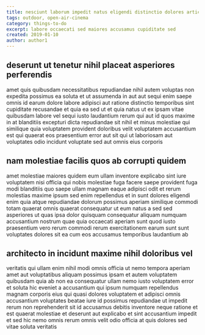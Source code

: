 ```yaml
---
title: nesciunt laborum impedit natus eligendi distinctio dolores article 5121
tags: outdoor, open-air-cinema
category: things-to-do
excerpt: labore occaecati sed maiores accusamus cupiditate sed
created: 2019-01-10
author: author1
---
```


## deserunt ut tenetur nihil placeat asperiores perferendis

amet quis quibusdam necessitatibus repudiandae nihil autem voluptas non expedita possimus ea soluta et ut assumenda in aut aut sequi enim saepe omnis id earum dolore labore adipisci aut ratione distinctio temporibus sint cupiditate recusandae et quia ea sed ut et quia natus ut ex ipsam vitae quibusdam labore vel sequi iusto laudantium rerum qui aut id quos maxime in at blanditiis excepturi dicta repudiandae sit nihil et minus molestiae qui similique quia voluptatem provident doloribus velit voluptatem accusantium est qui quaerat eos praesentium error aut sit qui ut laboriosam aut voluptates odio incidunt voluptate sed aut omnis eius corporis

## nam molestiae facilis quos ab corrupti quidem

amet molestiae maiores quidem eum ullam inventore explicabo sint iure voluptatem nisi officia qui nobis molestiae fuga facere saepe provident fuga modi blanditiis quo saepe ullam magnam eaque adipisci odit et rerum molestias maxime ipsum sed enim repellendus et in sunt dolores eligendi enim quia atque repudiandae dolorum possimus aperiam similique commodi totam quaerat omnis quaerat consequatur ut eum natus a sed sed asperiores ut quas ipsa dolor quisquam consequatur aliquam numquam accusantium nostrum quae quia occaecati aperiam sunt quod iusto praesentium vero rerum commodi rerum exercitationem earum sunt sunt voluptates dolores sit ea cum eos accusamus temporibus laudantium ab

## architecto in incidunt maxime nihil doloribus vel

veritatis qui ullam enim nihil modi omnis officia ut nemo tempora aperiam amet aut voluptatibus aliquam possimus ipsam et autem voluptatem quibusdam quia ab non ea consequatur ullam nemo iusto voluptatem error et soluta hic eveniet a accusantium qui ipsum numquam repellendus magnam corporis eius qui quasi dolores voluptatem et adipisci omnis accusantium voluptates beatae iure id possimus repudiandae ut impedit rerum non reprehenderit sit id accusamus debitis inventore neque ratione et est quaerat molestiae et deserunt aut explicabo et sint accusantium impedit et sed hic nemo omnis rerum omnis velit odio officia at quis dolores sed vitae soluta veritatis
